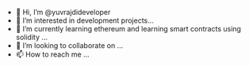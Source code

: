 - 👋 Hi, I’m @yuvrajdideveloper
- 👀 I’m interested in development projects...
- 🌱 I’m currently learning ethereum and learning smart contracts using solidity ...
- 💞️ I’m looking to collaborate on ...
- 📫 How to reach me ...

<!---
yuvrajdideveloper/yuvrajdideveloper is a ✨ special ✨ repository because its `README.md` (this file) appears on your GitHub profile.
You can click the Preview link to take a look at your changes.
--->
